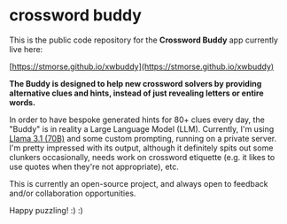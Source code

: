 # crossword buddy

This is the public code repository for the **Crossword Buddy** app currently live here:

[https://stmorse.github.io/xwbuddy](https://stmorse.github.io/xwbuddy)  

**The Buddy is designed to help new crossword solvers by providing alternative clues and hints, instead of just revealing letters or entire words.**

In order to have bespoke generated hints for 80+ clues every day, the "Buddy" is in reality a Large Language Model (LLM).  Currently, I'm using [Llama 3.1 (70B)](https://huggingface.co/meta-llama/Llama-3.1-70B) and some custom prompting, running on a private server.  I'm pretty impressed with its output, although it definitely spits out some clunkers occasionally, needs work on crossword etiquette (e.g. it likes to use quotes when they're not appropriate), etc.

This is currently an open-source project, and always open to feedback and/or collaboration opportunities.

Happy puzzling! :) :)
